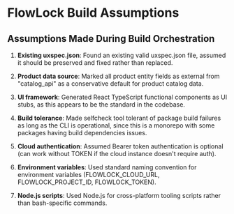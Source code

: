 # FlowLock Build Assumptions

## Assumptions Made During Build Orchestration

1. **Existing uxspec.json**: Found an existing valid uxspec.json file, assumed it should be preserved and fixed rather than replaced.

2. **Product data source**: Marked all product entity fields as external from "catalog_api" as a conservative default for product catalog data.

3. **UI framework**: Generated React TypeScript functional components as UI stubs, as this appears to be the standard in the codebase.

4. **Build tolerance**: Made selfcheck tool tolerant of package build failures as long as the CLI is operational, since this is a monorepo with some packages having build dependencies issues.

5. **Cloud authentication**: Assumed Bearer token authentication is optional (can work without TOKEN if the cloud instance doesn't require auth).

6. **Environment variables**: Used standard naming convention for environment variables (FLOWLOCK_CLOUD_URL, FLOWLOCK_PROJECT_ID, FLOWLOCK_TOKEN).

7. **Node.js scripts**: Used Node.js for cross-platform tooling scripts rather than bash-specific commands.